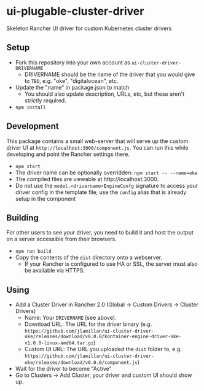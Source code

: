 # ui-plugable-cluster-driver
Skeleton Rancher UI driver for custom Kubernetes cluster drivers

## Setup

* Fork this repository into your own account as `ui-cluster-driver-DRIVERNAME`
  * DRIVERNAME should be the name of the driver that you would give to `TBD`, e.g. "oke", "digitalocean", etc.
* Update the "name" in package.json to match
  * You should also update description, URLs, etc, but these aren't strictly required.
* `npm install`

## Development

This package contains a small web-server that will serve up the custom driver UI at `http://localhost:3000/component.js`.  You can run this while developing and point the Rancher settings there.
* `npm start`
* The driver name can be optionally overridden: `npm start -- --name=oke`
* The compiled files are viewable at http://localhost:3000.
* Do not use the `model.<drivername>EngineConfg` signature to access your driver config in the template file, use the `config` alias that is already setup in the component

## Building

For other users to see your driver, you need to build it and host the output on a server accessible from their browsers.

* `npm run build`
* Copy the contents of the `dist` directory onto a webserver.
  * If your Rancher is configured to use HA or SSL, the server must also be available via HTTPS.

## Using

* Add a Cluster Driver in Rancher 2.0 (Global -> Custom Drivers -> Cluster Drivers)
  * Name: Your `DRIVERNAME` (see above).
  * Download URL: The URL for the driver binary (e.g. `https://github.com/jlamillan/ui-cluster-driver-oke/releases/download/v0.0.0/kontainer-engine-driver-oke-v1.0.0-linux-amd64.tar.gz`)
  * Custom UI URL: The URL you uploaded the `dist` folder to, e.g. `https://github.com/jlamillan/ui-cluster-driver-oke/releases/download/v0.0.0/component.js`)
* Wait for the driver to become "Active"
* Go to Clusters -> Add Cluster, your driver and custom UI should show up.
